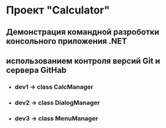 Проект "Calculator"
====================

## Демонстрация командной разроботки консольного приложения .NET
##  использованием контроля версий Git и сервера GitHab

- ### dev1 -> class **CalcManager**
- ### dev2 -> class **DialogManager**
- ### dev3 -> class **MenuManager**
